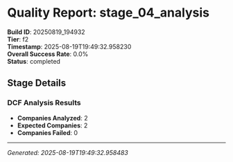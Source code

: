# Quality Report: stage_04_analysis

**Build ID**: 20250819_194932  
**Tier**: f2  
**Timestamp**: 2025-08-19T19:49:32.958230  
**Overall Success Rate**: 0.0%  
**Status**: completed

## Stage Details

### DCF Analysis Results

- **Companies Analyzed**: 2
- **Expected Companies**: 2
- **Companies Failed**: 0

---
*Generated: 2025-08-19T19:49:32.958483*
